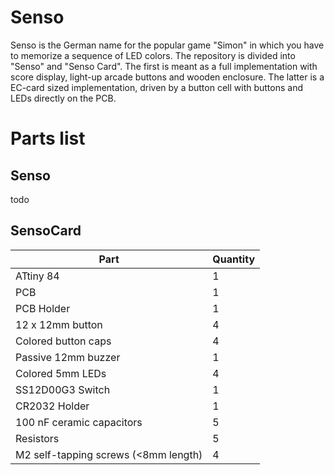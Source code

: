 # Senso

Senso is the German name for the popular game "Simon" in which you have to memorize a sequence of LED colors.
The repository is divided into "Senso" and "Senso Card".
The first is meant as a full implementation with score display, light-up arcade buttons and wooden enclosure.
The latter is a EC-card sized implementation, driven by a button cell with buttons and LEDs directly on the PCB.

# Parts list

## Senso

todo

## SensoCard

| Part | Quantity |
| ---- | -------- |
| ATtiny 84 | 1 |
| PCB       | 1 |
| PCB Holder | 1 |
| 12 x 12mm button | 4 |
| Colored button caps | 4 |
| Passive 12mm buzzer | 1 |
| Colored 5mm LEDs | 4 |
| SS12D00G3 Switch | 1 |
| CR2032 Holder | 1 |
| 100 nF ceramic capacitors | 5 |
| Resistors | 5 |
| M2 self-tapping screws (<8mm length) | 4 |
